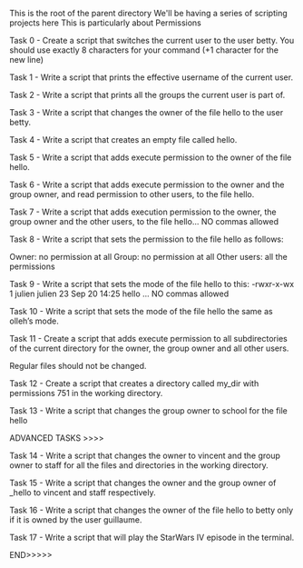 This is the root of the parent directory 
We'll be having a series of scripting projects here
This is particularly about Permissions



Task 0 - Create a script that switches the current user to the user betty. You should use exactly 8 characters for your command (+1 character for the new line)



Task 1 - Write a script that prints the effective username of the current user.



Task 2 - Write a script that prints all the groups the current user is part of.



Task 3 - Write a script that changes the owner of the file hello to the user betty.



Task 4 - Write a script that creates an empty file called hello.



Task 5 - Write a script that adds execute permission to the owner of the file hello.



Task 6 - Write a script that adds execute permission to the owner and the group owner, and read permission to other users, to the file hello.



Task 7 - Write a script that adds execution permission to the owner, the group owner and the other users, to the file hello... NO commas allowed



Task 8 - Write a script that sets the permission to the file hello as follows:

Owner: no permission at all
Group: no permission at all
Other users: all the permissions



Task 9 - Write a script that sets the mode of the file hello to this:
-rwxr-x-wx 1 julien julien 23 Sep 20 14:25 hello      ... NO commas allowed



Task 10 - Write a script that sets the mode of the file hello the same as olleh’s mode.



Task 11 - Create a script that adds execute permission to all subdirectories of the current directory for the owner, the group owner and all other users.

Regular files should not be changed.





Task 12 - Create a script that creates a directory called my_dir with permissions 751 in the working directory.



Task 13 - Write a script that changes the group owner to school for the file hello




ADVANCED TASKS >>>>



Task 14 - Write a script that changes the owner to vincent and the group owner to staff for all the files and directories in the working directory.




Task 15 - Write a script that changes the owner and the group owner of _hello to vincent and staff respectively.




Task 16 - Write a script that changes the owner of the file hello to betty only if it is owned by the user guillaume.



Task 17 - Write a script that will play the StarWars IV episode in the terminal.



END>>>>>
